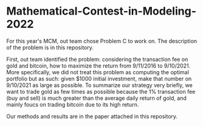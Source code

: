 # Mathematical-Contest-in-Modeling-2022
For this year's MCM, out team chose Problem C to work on. The description of the problem is in this repository.

First, out team identified the problem: considering the transaction fee on gold and bitcoin, how to maximize the return from 9/11/2016 to 9/10/2021. 
More specifically, we did not treat this problem as computing the optimal portfolio but as such: 
given $1000 initial investment, make that number on 9/10/2021 as large as possible.
To summarize our strategy very briefly, we want to trade gold as few times as possible because the 1% transaction fee (buy and sell) is much greater than the average daily return of gold, and mainly foucs on trading bitcoin due to its high return.

Our methods and results are in the paper attached in this repository.
